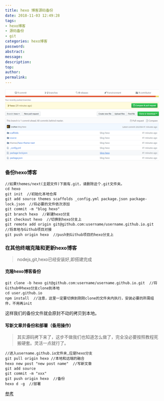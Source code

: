 ```yaml
---
title: hexo 博客源码备份
date: 2018-11-03 12:49:28
tags:
- hexo博客
- 源码备份
- git
categories: hexo博客
password:
abstract:
message:
description:
top:
author:
permalink:
---
```

![](/blog-backup/1.png)
<!--more-->
### 备份hexo博客
```
//如果themes/next(主题文件)下面有.git，请删除这个.git文件夹。
cd hexo
git init  //初始化本地仓库
git add source themes scaffolds _config.yml package.json package-lock.json  //将必要的文件依次添加
git commit -m "blog hexo"
git branch hexo  //新建hexo分支
git checkout hexo  //切换到hexo分支上
git remote add origin git@github.com:username/username.github.io.git  //将本地与Github项目对接
git push origin hexo  //push到Github项目的hexo分支上
```
### 在其他终端克隆和更新hexo博客
> nodejs,git,hexo已经安装好,即搭建完成

#### 克隆hexo博客备份
```
git clone -b hexo git@github.com:username/username.github.io.git  //将Github中hexo分支clone到本地
cd user.github.io
npm install  //注意，这里一定要切换到刚刚clone的文件夹内执行，安装必要的所需组件，不用再init
```
这样我们的备份文件就会原封不动的拷贝到本地。

#### 写新文章并备份和部署（备用操作）

> 其实源码拷下来了，这步不做我们也知道怎么做了，完全没必要按照教程死搬硬套。灵活一点就行了。

```
//进入username.github.io文件夹,应是hexo分支
git pull origin hexo //本地和远端的融合
hexo new post "new post name"  //写新文章
git add source
git commit -m "xxx"
git push origin hexo  //备份
hexo d -g  //部署
```

[参考](https://blog.csdn.net/Monkey_LZL/article/details/60870891)